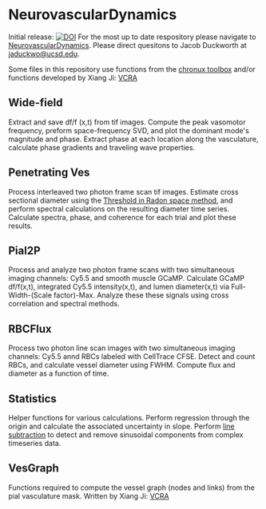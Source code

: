 # NeurovascularDynamics
Initial release: [![DOI](https://zenodo.org/badge/711011022.svg)](https://zenodo.org/doi/10.5281/zenodo.11041233)  For the most up to date respository please navigate to [NeurovascularDynamics](https://github.com/JDuckworth1/NeurovascularDynamics). Please direct quesitons to Jacob Duckworth at jaduckwo@ucsd.edu. 

Some files in this repository use functions from the [chronux toolbox](http://chronux.org) and/or functions developed by Xiang Ji: [VCRA](https://github.com/xiangjiph/VCRA)

## Wide-field
Extract and save df/f (x,t) from tif images. Compute the peak vasomotor frequency, preform space-frequency SVD, and plot the dominant mode's magnitude and phase. Extract phase at each location along the vasculature, calculate phase gradients and traveling wave properties.

## Penetrating Ves
Process interleaved two photon frame scan tif images. Estimate cross sectional diameter using the [Threshold in Radon space method](https://journals.sagepub.com/doi/10.1038/jcbfm.2014.67), and perform spectral calculations on the resulting diameter time series. Calculate spectra, phase, and coherence for each trial and plot these results.

## Pial2P
Process and analyze two photon frame scans with two simultaneous imaging channels: Cy5.5 and smooth muscle GCaMP. Calculate GCaMP df/f(x,t), integrated Cy5.5 intensity(x,t), and lumen diameter(x,t) via Full-Width-(Scale factor)-Max. Analyze these these signals using cross correlation and spectral methods.

## RBCFlux
Process two photon line scan images with two simultaneous imaging channels: Cy5.5 annd RBCs labeled with CellTrace CFSE. Detect and count RBCs, and calculate vessel diameter using FWHM. Compute flux and diameter as a function of time.

## Statistics
Helper functions for various calculations. Perform regression through the origin and calculate the associated uncertainty in slope. Perform [line subtraction](https://direct.mit.edu/neco/article/13/4/717/6503/Sampling-Properties-of-the-Spectrum-and-Coherency) to detect and remove sinusoidal components from complex timeseries data.

## VesGraph
Functions required to compute the vessel graph (nodes and links) from the pial vasculature mask. Written by Xiang Ji: [VCRA](https://github.com/xiangjiph/VCRA)
